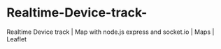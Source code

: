 # Realtime-Device-track-
Realtime Device track | Map with node.js express and socket.io | Maps | Leaflet
